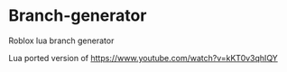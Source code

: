 # Branch-generator
Roblox lua branch generator

Lua ported version of https://www.youtube.com/watch?v=kKT0v3qhIQY
